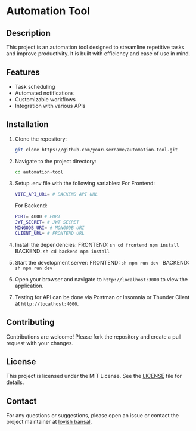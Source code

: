 # Automation Tool

## Description
This project is an automation tool designed to streamline repetitive tasks and improve productivity. It is built with efficiency and ease of use in mind.

## Features
- Task scheduling
- Automated notifications
- Customizable workflows
- Integration with various APIs

## Installation
1. Clone the repository:
    ```sh
    git clone https://github.com/yourusername/automation-tool.git
    ```
2. Navigate to the project directory:
    ```sh
    cd automation-tool
    ```
3. Setup .env file with the following variables:
    For Frontend:
    ```sh
    VITE_API_URL= # BACKEND API URL
    ```

    For Backend:
    ``` sh
    PORT= 4000 # PORT
    JWT_SECRET= # JWT SECRET
    MONGODB_URI= # MONGODB URI
    CLIENT_URL= # FRONTEND URL
    ```

4. Install the dependencies:
    FRONTEND:
        ```sh
        cd frontend
        npm install
        ```
    BACKEND:
        ```sh
        cd backend
        npm install
        ```

5. Start the development server:
    FRONTEND:
        ```sh
        npm run dev
        ```
    BACKEND:
        ```sh
        npm run dev
        ```

6. Open your browser and navigate to `http://localhost:3000` to view the application.
7. Testing for API can be done via Postman or Insomnia or Thunder Client at `http://localhost:4000`.


## Contributing
Contributions are welcome! Please fork the repository and create a pull request with your changes.

## License
This project is licensed under the MIT License. See the [LICENSE](LICENSE) file for details.

## Contact
For any questions or suggestions, please open an issue or contact the project maintainer at [lovish bansal](mailto:lovishbansal441@gmail.com).
